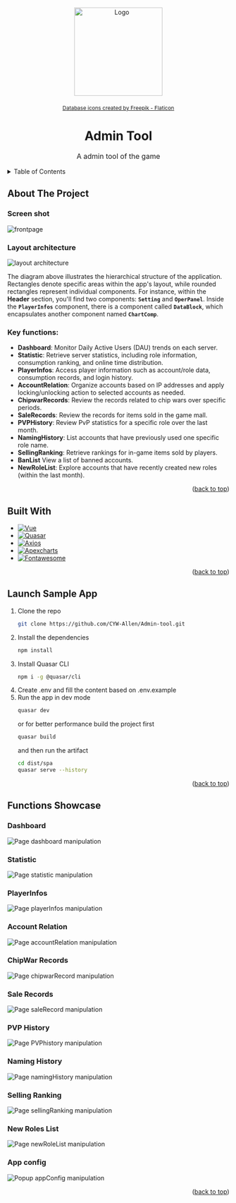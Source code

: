 <a name="readme-top"></a>

<!-- PROJECT LOGO -->
<br />
<div align="center">
  <a href="#">
    <img src="./public/about/logo.png" alt="Logo" width="200">
  </a>
  <div style="font-size:12px;margin:20px;">
    <a href="https://www.flaticon.com/free-icons/database" title="database icons">
      Database icons created by Freepik - Flaticon
    </a>
  </div>

  <h1 align="center">Admin Tool</h1>

  <p align="center" style="font-size:16px">
    A admin tool of the game
    <br />
  </p>
</div>


<!-- TABLE OF CONTENTS -->
<details>
  <summary>Table of Contents</summary>
  <ol>
    <li>
      <a href="#about-the-project">About The Project</a>
    </li>
    <li><a href="#built-with">Built With</a></li>
    <li>
      <a href="#launch-sample-app">Launch sample app</a>
    </li>
    <li><a href="#functions-showcase">Functions Showcase</a></li>
  </ol>
</details>


<!-- ABOUT THE PROJECT -->
## About The Project

### Screen shot
  ![frontpage](/public/about/frontpage.png)

### Layout architecture
  ![layout architecture](/public/about/admin_tool_arch.png)

  The diagram above illustrates the hierarchical structure of the application. Rectangles denote specific areas within the app's layout, while rounded rectangles represent individual components. For instance, within the **Header** section, you'll find two components: **`Setting`** and **`OperPanel`**. Inside the **`PlayerInfos`** component, there is a component called **`DataBlock`**, which encapsulates another component named **`ChartComp`**.

### Key functions:
* **Dashboard**: Monitor Daily Active Users (DAU) trends on each server.
* **Statistic**: Retrieve server statistics, including role information, consumption ranking, and online time distribution.
* **PlayerInfos**: Access player information such as account/role data, consumption records, and login history.
* **AccountRelation**: Organize accounts based on IP addresses and apply locking/unlocking action to selected accounts as needed.
* **ChipwarRecords**:  Review the records related to chip wars over specific periods.
* **SaleRecords**: Review the records for items sold in the game mall.
* **PVPHistory**: Review PvP statistics for a specific role over the last month.
* **NamingHistory**: List accounts that have previously used one specific role name.
* **SellingRanking**: Retrieve rankings for in-game items sold by players.
* **BanList**  View a list of banned accounts.
* **NewRoleList**: Explore accounts that have recently created new roles (within the last month).

<p align="right">(<a href="#readme-top">back to top</a>)</p>


## Built With

* [![Vue][Vue-badge]][Vue-url]
* [![Quasar][Quasar-badge]][Vue-url]
* [![Axios][Axios-badge]][Axios-url]
* [![Apexcharts][Apexcharts-badge]][Apexcharts-url]
* [![Fontawesome][Fontawesome-badge]][Fontawesome-url]

<p align="right">(<a href="#readme-top">back to top</a>)</p>


## Launch Sample App

1. Clone the repo
   ```sh
   git clone https://github.com/CYW-Allen/Admin-tool.git
   ```
2. Install the dependencies
   ```sh
   npm install
   ```
3. Install Quasar CLI
   ```sh
   npm i -g @quasar/cli
   ```
4. Create .env and fill the content based on .env.example
5. Run the app in dev mode
   ```sh
   quasar dev
   ```
   or for better performance build the project first
   ```sh
   quasar build
   ```
   and then run the artifact
   ```sh
   cd dist/spa
   quasar serve --history
   ```

<p align="right">(<a href="#readme-top">back to top</a>)</p>


## Functions Showcase

### Dashboard
![Page dashboard manipulation](/public/about/operation-SvrDashboard-min.gif)

### Statistic
![Page statistic manipulation](/public/about/operation-SvrStat-min.gif)

### PlayerInfos
![Page playerInfos manipulation](/public/about/operation-PlayerInfos-min.gif)

### Account Relation
![Page accountRelation manipulation](/public/about/operation-AcntRelation-min.gif)

### ChipWar Records
![Page chipwarRecord manipulation](/public/about/operation-ChipWar-min.gif)

### Sale Records
![Page saleRecord manipulation](/public/about/operation-ItemPurchase-min.gif)

### PVP History
![Page PVPhistory manipulation](/public/about/operation-PvpHistory-min.gif)

### Naming History
![Page namingHistory manipulation](/public/about/operation-NameHistory-min.gif)

### Selling Ranking
![Page sellingRanking manipulation](/public/about/operation-ItemSellRanking-min.gif)

### New Roles List
![Page newRoleList manipulation](/public/about/operation-NewRoleList-min.gif)

### App config
![Popup appConfig manipulation](/public/about/operation-AppConfig-min.gif)

<p align="right">(<a href="#readme-top">back to top</a>)</p>


<!-- MARKDOWN LINKS & IMAGES -->
<!-- https://www.markdownguide.org/basic-syntax/#reference-style-links -->
[product-screenshot]: images/screenshot.png

[Vue-badge]: https://img.shields.io/badge/Vue.js-35495E?style=for-the-badge&logo=vuedotjs&logoColor=4FC08D
[Vue-url]: https://vuejs.org/
[Quasar-badge]: https://img.shields.io/badge/Quasar-blue?style=for-the-badge&logo=quasar
[Quasar-url]: https://quasar.dev/
[Apexcharts-badge]: https://img.shields.io/badge/Apexcharts-lightblue?style=for-the-badge&label=%20
[Apexcharts-url]: https://apexcharts.com/
[Axios-badge]: https://img.shields.io/badge/Axios-purple?style=for-the-badge&logo=axios
[Axios-url]: https://axios-http.com/
[Fontawesome-badge]: https://img.shields.io/badge/Font_awesome-lightyellow?style=for-the-badge&logo=fontawesome
[Fontawesome-url]: https://fontawesome.com/

[Next.js]: https://img.shields.io/badge/next.js-000000?style=for-the-badge&logo=nextdotjs&logoColor=white
[Next-url]: https://nextjs.org/
[React.js]: https://img.shields.io/badge/React-20232A?style=for-the-badge&logo=react&logoColor=61DAFB
[React-url]: https://reactjs.org/
[Angular.io]: https://img.shields.io/badge/Angular-DD0031?style=for-the-badge&logo=angular&logoColor=white
[Angular-url]: https://angular.io/
[Bootstrap.com]: https://img.shields.io/badge/Bootstrap-563D7C?style=for-the-badge&logo=bootstrap&logoColor=white
[Bootstrap-url]: https://getbootstrap.com
[JQuery.com]: https://img.shields.io/badge/jQuery-0769AD?style=for-the-badge&logo=jquery&logoColor=white
[JQuery-url]: https://jquery.com
